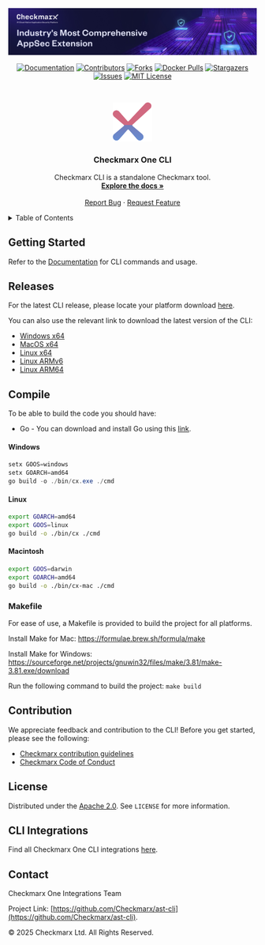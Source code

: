 <img src="https://raw.githubusercontent.com/Checkmarx/ci-cd-integrations/main/.images/banner.png">
<br />
<div  align="center" >

[![Documentation][documentation-shield]][documentation-url]
[![Contributors][contributors-shield]][contributors-url]
[![Forks][forks-shield]][forks-url]
[![Docker Pulls][docker-shield]][docker-url]
[![Stargazers][stars-shield]][stars-url]
[![Issues][issues-shield]][issues-url]
[![MIT License][license-shield]][license-url]

</div>

<!-- PROJECT  LOGO -->
<br />
<p align="center">
  <a href="">
    <img src="https://raw.githubusercontent.com/Checkmarx/ci-cd-integrations/main/.images/logo.png" alt="Logo" width="80" height="80">
  </a>

<h3 align="center">Checkmarx One CLI</h3>

<p align="center">
    Checkmarx CLI is a standalone Checkmarx tool.
<br />
    <a href="https://checkmarx.com/resource/documents/en/34965-68620-checkmarx-one-cli-tool.html"><strong>Explore the docs »</strong></a>
    <br />
    <br />
    <a href="https://github.com/Checkmarx/ast-cli/issues/new/choose">Report Bug</a>
    ·
    <a href="https://github.com/Checkmarx/ast-cli/issues/new/choose">Request Feature</a>
</p>



<!-- TABLE OF CONTENTS -->
<details>
  <summary>Table of Contents</summary>
  <ol>
   <li><a href="#getting-started">Getting Started</a></li>
   <li><a href="#releases">Releases</a></li>
   <li><a href="#compile">Compile</a></li>
   <li><a href="#contribution">Contribution</a></li>
   <li><a href="#license">License</a></li>
   <li><a href="#cli-integrations">CLI Integrations</a></li>
   <li><a href="#contact">Contact</a></li>
  </ol>
</details>


## Getting Started

Refer to the [Documentation](https://checkmarx.com/resource/documents/en/34965-68620-checkmarx-one-cli-tool.html) for CLI commands and usage.

## Releases
For the latest CLI release, please locate your platform download [here](https://github.com/Checkmarx/ast-cli/releases).

You can also use the relevant link to download the latest version of the CLI:
* [Windows x64](https://download.checkmarx.com/CxOne/CLI/latest/ast-cli_windows_x64.zip)
* [MacOS x64](https://download.checkmarx.com/CxOne/CLI/latest/ast-cli_darwin_x64.tar.gz)
* [Linux x64](https://download.checkmarx.com/CxOne/CLI/latest/ast-cli_linux_x64.tar.gz)
* [Linux ARMv6](https://download.checkmarx.com/CxOne/CLI/latest/ast-cli_linux_armv6.tar.gz)
* [Linux ARM64](https://download.checkmarx.com/CxOne/CLI/latest/ast-cli_linux_arm64.tar.gz)

## Compile

To be able to build the code you should have:
* Go - You can download and install Go using this [link](https://golang.org/doc/install).

#### Windows
``` powershell
setx GOOS=windows 
setx GOARCH=amd64
go build -o ./bin/cx.exe ./cmd
```

#### Linux

``` bash
export GOARCH=amd64
export GOOS=linux
go build -o ./bin/cx ./cmd
```

#### Macintosh

``` bash
export GOOS=darwin 
export GOARCH=amd64
go build -o ./bin/cx-mac ./cmd
```
### Makefile
For ease of use, a Makefile is provided to build the project for all platforms.

Install Make for Mac: https://formulae.brew.sh/formula/make

Install Make for Windows: https://sourceforge.net/projects/gnuwin32/files/make/3.81/make-3.81.exe/download

Run the following command to build the project:
``` make build ``` 

## Contribution
We appreciate feedback and contribution to the CLI! Before you get started, please see the following:

- [Checkmarx contribution guidelines](docs/contributing.md)
- [Checkmarx Code of Conduct](docs/code_of_conduct.md)


## License
Distributed under the [Apache 2.0](LICENSE). See `LICENSE` for more information.

## CLI Integrations
Find all Checkmarx One CLI integrations [here](https://github.com/Checkmarx/ci-cd-integrations#checkmarx-ast-integrations).


## Contact
Checkmarx One Integrations Team

Project Link: [https://github.com/Checkmarx/ast-cli](https://github.com/Checkmarx/ast-cli).

© 2025 Checkmarx Ltd. All Rights Reserved.


[docker-shield]: https://img.shields.io/docker/pulls/checkmarx/ast-cli
[docker-url]:https://hub.docker.com/r/checkmarx/ast-cli
[documentation-shield]: https://img.shields.io/badge/docs-viewdocs-blue.svg
[documentation-url]:https://checkmarx.com/resource/documents/en/34965-68620-checkmarx-one-cli-tool.html
[contributors-shield]: https://img.shields.io/github/contributors/Checkmarx/ast-cli.svg
[contributors-url]: https://github.com/Checkmarx/ast-cli/graphs/contributors
[forks-shield]: https://img.shields.io/github/forks/Checkmarx/ast-cli.svg
[forks-url]: https://github.com/Checkmarx/ast-cli/network/members
[stars-shield]: https://img.shields.io/github/stars/Checkmarx/ast-cli.svg
[stars-url]: https://github.com/Checkmarx/ast-cli/stargazers
[issues-shield]: https://img.shields.io/github/issues/Checkmarx/ast-cli.svg
[issues-url]: https://github.com/Checkmarx/ast-cli/issues
[license-shield]: https://img.shields.io/github/license/Checkmarx/ast-cli.svg
[license-url]: https://github.com/Checkmarx/ast-cli/blob/main/LICENSE


